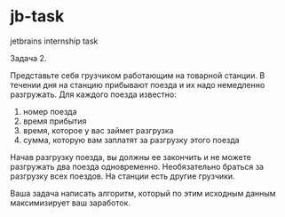 # jb-task
jetbrains internship task

Задача 2.

Представьте себя грузчиком работающим на товарной станции. В течении дня на станцию прибывают поезда и их надо немедленно разгружать.
Для каждого поезда известно:

1) номер поезда
2) время прибытия
3) время, которое у вас займет разгрузка
4) сумма, которую вам заплатят за разгрузку этого поезда

Начав разгрузку поезда, вы должны ее закончить и не можете разгружать два поезда одновременно.
Необязательно браться за разгрузку всех поездов. На станции есть другие грузчики.

Ваша задача написать алгоритм, который по этим исходным данным максимизирует ваш заработок.

